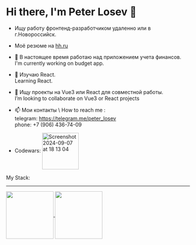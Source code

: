 # Hi there, I'm Peter Losev 👋

- Ищу работу фронтенд-разработчиком удаленно или в г.Новороссийск.
  
- Моё резюме на [hh.ru](https://shchelkovo.hh.ru/resume/90ee6778ff0c60df160039ed1f416d5178416d)

- 🔧 В настоящее время работаю над приложением учета финансов.
  </br>
  I'm currently working on budget app.

- 🌱 Изучаю React.
  </br>
   Learning React.

- 👯 Ищу проекты на Vue3 или React для совместной работы.
</br>I’m looking to collaborate on Vue3 or React projects


- 📫 Мои контакты \ How to reach me :
  </br>
  telegram: https://telegram.me/peter_losev
  </br>
  phone: +7 (906) 436-74-09

- Codewars: <img align="center" width=100 alt="Screenshot 2024-09-07 at 18 13 04" src="https://github.com/user-attachments/assets/972387ee-bd4e-47d5-8211-793c4b0960b3">

My Stack:

---
<a href="https://github.com/drraga/convoychat">
  <img align="center" height=130 src="https://github-readme-stats.vercel.app/api?username=drraga&theme=vue-dark&show_icons=true&card_width=300" />
</a>

<a href="https://github.com/drraga/convoychat">
  <img height=130 align="center" src="https://github-readme-stats.vercel.app/api/top-langs?username=drraga&layout=compact&langs_count=8&card_width=300" />
</a>

